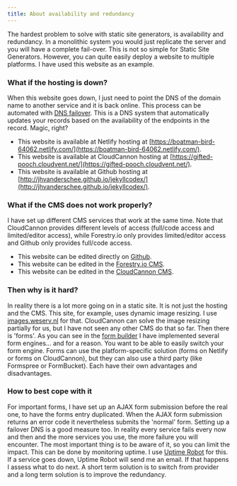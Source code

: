```yaml
---
title: About availability and redundancy
---
```


The hardest problem to solve with static site generators, is availability and redundancy. In a monolithic system you would just replicate the server and you will have a complete fail-over. This is not so simple for Static Site Generators. However, you can quite easily deploy a website to multiple platforms. I have used this website as an example.

### What if the hosting is down?
When this website goes down, I just need to point the DNS of the domain name to another service and it is back online. This process can be automated with [DNS failover](https://dnsmadeeasy.com/services/dnsfailover/). This is a DNS system that automatically updates your records based on the availability of the endpoints in the record. Magic, right?

- This website is available at Netlify hosting at [https://boatman-bird-64062.netlify.com/](https://boatman-bird-64062.netlify.com/).
- This website is available at CloudCannon hosting at [https://gifted-pooch.cloudvent.net/](https://gifted-pooch.cloudvent.net/).
- This website is available at Github hosting at [http://jhvanderschee.github.io/jekyllcodex/](http://jhvanderschee.github.io/jekyllcodex/).

### What if the CMS does not work properly?
I have set up different CMS services that work at the same time. Note that CloudCannon provides different levels of access (full/code access and limited/editor access), while Forestry.io only provides limited/editor access and Github only provides full/code access.

- This website can be edited directly on [Github](https://github.com/jhvanderschee/jekyllcodex).
- This website can be edited in the [Forestry.io CMS](https://forestry.io).
- This website can be edited in the [CloudCannon CMS](https://cloudcannon.com).

### Then why is it hard?

In reality there is a lot more going on in a static site. It is not just the hosting and the CMS. This site, for example, uses dynamic image resizing. I use [images.weserv.nl](https://images.weserv.nl) for that. CloudCannon can solve the image resizing partially for us, but I have not seen any other CMS do that so far. Then there is 'forms'. As you can see in the [form builder](/without-plugin/form-builder) I have implemented several form engines... and for a reason. You want to be able to easily switch your form engine. Forms can use the platform-specific solution (forms on Netlify or forms on CloudCannon), but they can also use a third party (like Formspree or FormBucket). Each have their own advantages and disadvantages. 

### How to best cope with it

For important forms, I have set up an AJAX form submission before the real one, to have the forms entry duplicated. When the AJAX form submission returns an error code it nevertheless submits the 'normal' form. Setting up a failover DNS is a good measure too. In reality every service fails every now and then and the more services you use, the more failure you will encounter. The most important thing is to be aware of it, so you can limit the impact. This can be done by monitoring uptime. I use [Uptime Robot](https://uptimerobot.com) for this. If a service goes down, Uptime Robot will send me an email. If that happens I assess what to do next. A short term solution is to switch from provider and a long term solution is to improve the redundancy.